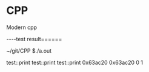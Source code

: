 # CPP
Modern cpp 

----test result======

~/git/CPP $./a.out 



test::print
test::print
test::print
0x63ac20
0x63ac20
0
1


